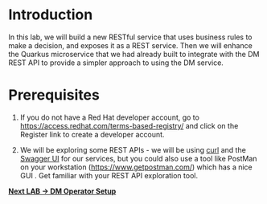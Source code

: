 # Introduction
In this lab, we will build a new RESTful service that uses business rules to make a decision, and exposes it as a REST service. Then we will enhance the Quarkus microservice that we had already built to integrate with the DM REST API to provide a simpler approach to using the DM service.


# Prerequisites

1. If you do not have a Red Hat developer account, go to https://access.redhat.com/terms-based-registry/ and click on the Register link to create a developer account.

2. We will be exploring some REST APIs - we will be using [curl](https://curl.haxx.se/docs/manpage.html) and the [Swagger UI](https://swagger.io/tools/swagger-ui/) for our services, but  you could also use a tool like PostMan on your workstation (https://www.getpostman.com/) which has a nice GUI . Get familiar with your REST API exploration tool.


[**Next LAB -> DM Operator Setup**](2_1_Operator_Setup.md)